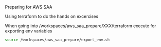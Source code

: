 Preparing for AWS SAA 

Using terraform to do the hands on excercises 

When going into /workspaces/aws_saa_prepare/XXX/terraform
execute for exporting env variables 
```bash
source /workspaces/aws_saa_prepare/export_env.sh
```